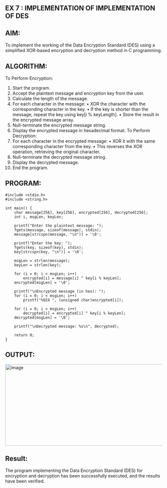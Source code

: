 ## EX 7 : IMPLEMENTATION OF IMPLEMENTATION OF DES

## AIM:

To implement the working of the Data Encryption Standard (DES) using a simplified XOR-based encryption and decryption method in C programming.

## ALGORITHM:
To Perform Encryption:
1.	Start the program.
2.	Accept the plaintext message and encryption key from the user.
3.	Calculate the length of the message.
4.	For each character in the message:
•	XOR the character with the corresponding character in the key.
•	If the key is shorter than the message, repeat the key using key[i % keyLength].
•	Store the result in the encrypted message array.
5.	Null-terminate the encrypted message string.
6.	Display the encrypted message in hexadecimal format.
To Perform Decryption:
7.	For each character in the encrypted message:
•	XOR it with the same corresponding character from the key.
•	This reverses the XOR operation, retrieving the original character.
8.	Null-terminate the decrypted message string.
9.	Display the decrypted message.
10.	End the program.


## PROGRAM:
```
#include <stdio.h>
#include <string.h>

int main() {
    char message[256], key[256], encrypted[256], decrypted[256];
    int i, msgLen, keyLen;

    printf("Enter the plaintext message: ");
    fgets(message, sizeof(message), stdin);
    message[strcspn(message, "\n")] = '\0';

    printf("Enter the key: ");
    fgets(key, sizeof(key), stdin);
    key[strcspn(key, "\n")] = '\0';

    msgLen = strlen(message);
    keyLen = strlen(key);

    for (i = 0; i < msgLen; i++)
        encrypted[i] = message[i] ^ key[i % keyLen];
    encrypted[msgLen] = '\0';

    printf("\nEncrypted message (in hex): ");
    for (i = 0; i < msgLen; i++)
        printf("%02X ", (unsigned char)encrypted[i]);

    for (i = 0; i < msgLen; i++)
        decrypted[i] = encrypted[i] ^ key[i % keyLen];
    decrypted[msgLen] = '\0';

    printf("\nDecrypted message: %s\n", decrypted);

    return 0;
}
```
## OUTPUT:

<img width="680" height="260" alt="image" src="https://github.com/user-attachments/assets/a063d138-b231-4e59-bd84-7cb8cb514252" />

## Result:
The program implementing the Data Encryption Standard (DES) for encryption and decryption	has	been	successfully	executed,	and	the	results	have	been	verified.
